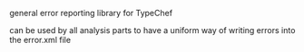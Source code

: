 general error reporting library for TypeChef

can be used by all analysis parts to have a uniform way of writing errors
into the error.xml file

